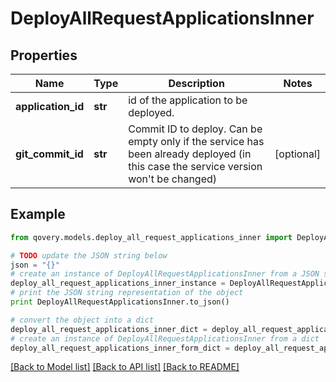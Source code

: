 # DeployAllRequestApplicationsInner


## Properties

Name | Type | Description | Notes
------------ | ------------- | ------------- | -------------
**application_id** | **str** | id of the application to be deployed. | 
**git_commit_id** | **str** | Commit ID to deploy. Can be empty only if the service has been already deployed (in this case the service version won&#39;t be changed) | [optional] 

## Example

```python
from qovery.models.deploy_all_request_applications_inner import DeployAllRequestApplicationsInner

# TODO update the JSON string below
json = "{}"
# create an instance of DeployAllRequestApplicationsInner from a JSON string
deploy_all_request_applications_inner_instance = DeployAllRequestApplicationsInner.from_json(json)
# print the JSON string representation of the object
print DeployAllRequestApplicationsInner.to_json()

# convert the object into a dict
deploy_all_request_applications_inner_dict = deploy_all_request_applications_inner_instance.to_dict()
# create an instance of DeployAllRequestApplicationsInner from a dict
deploy_all_request_applications_inner_form_dict = deploy_all_request_applications_inner.from_dict(deploy_all_request_applications_inner_dict)
```
[[Back to Model list]](../README.md#documentation-for-models) [[Back to API list]](../README.md#documentation-for-api-endpoints) [[Back to README]](../README.md)


